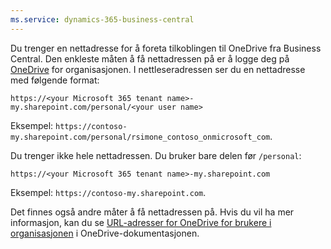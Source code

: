 ```yaml
---
ms.service: dynamics-365-business-central
---
```

Du trenger en nettadresse for å foreta tilkoblingen til OneDrive fra Business Central. Den enkleste måten å få nettadressen på er å logge deg på [OneDrive](https://onedrive.live.com) for organisasjonen. I nettleseradressen ser du en nettadresse med følgende format:

`https://<your Microsoft 365 tenant name>-my.sharepoint.com/personal/<your user name>`

Eksempel: `https://contoso-my.sharepoint.com/personal/rsimone_contoso_onmicrosoft_com`.

Du trenger ikke hele nettadressen. Du bruker bare delen før `/personal`:

`https://<your Microsoft 365 tenant name>-my.sharepoint.com`

Eksempel: `https://contoso-my.sharepoint.com`.  

Det finnes også andre måter å få nettadressen på. Hvis du vil ha mer informasjon, kan du se [URL-adresser for OneDrive for brukere i organisasjonen](/onedrive/list-onedrive-urls) i OneDrive-dokumentasjonen.